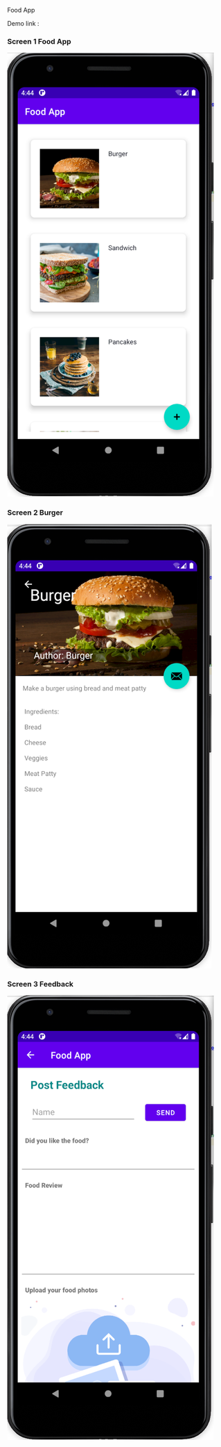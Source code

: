 Food App

Demo link : 

### Screen 1 Food App
![](Images/Screen1FoodApp.png)


###  Screen 2 Burger
![](Images/Screen2Burger.png)

###  Screen 3 Feedback
![](Images/Screen3Feedback.png)
